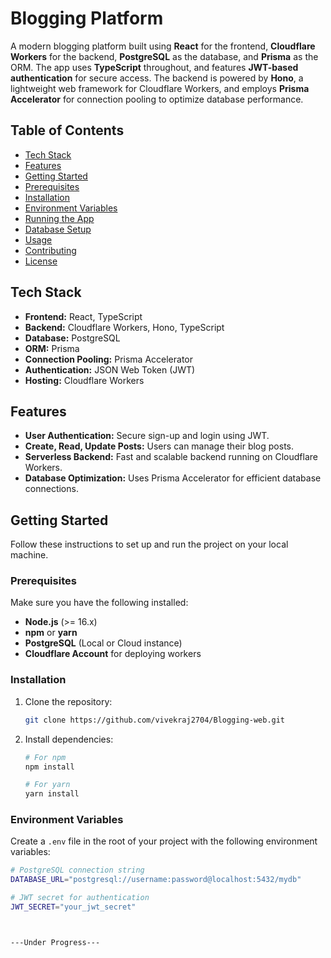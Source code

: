 # Blogging Platform

A modern blogging platform built using **React** for the frontend, **Cloudflare Workers** for the backend, **PostgreSQL** as the database, and **Prisma** as the ORM. The app uses **TypeScript** throughout, and features **JWT-based authentication** for secure access. The backend is powered by **Hono**, a lightweight web framework for Cloudflare Workers, and employs **Prisma Accelerator** for connection pooling to optimize database performance.

## Table of Contents
- [Tech Stack](#tech-stack)
- [Features](#features)
- [Getting Started](#getting-started)
- [Prerequisites](#prerequisites)
- [Installation](#installation)
- [Environment Variables](#environment-variables)
- [Running the App](#running-the-app)
- [Database Setup](#database-setup)
- [Usage](#usage)
- [Contributing](#contributing)
- [License](#license)

## Tech Stack

- **Frontend:** React, TypeScript
- **Backend:** Cloudflare Workers, Hono, TypeScript
- **Database:** PostgreSQL
- **ORM:** Prisma
- **Connection Pooling:** Prisma Accelerator
- **Authentication:** JSON Web Token (JWT)
- **Hosting:** Cloudflare Workers

## Features

- **User Authentication:** Secure sign-up and login using JWT.
- **Create, Read, Update Posts:** Users can manage their blog posts.
- **Serverless Backend:** Fast and scalable backend running on Cloudflare Workers.
- **Database Optimization:** Uses Prisma Accelerator for efficient database connections.

## Getting Started

Follow these instructions to set up and run the project on your local machine.

### Prerequisites

Make sure you have the following installed:

- **Node.js** (>= 16.x)
- **npm** or **yarn**
- **PostgreSQL** (Local or Cloud instance)
- **Cloudflare Account** for deploying workers

### Installation

1. Clone the repository:
    ```bash
    git clone https://github.com/vivekraj2704/Blogging-web.git
    ```

2. Install dependencies:
    ```bash
    # For npm
    npm install

    # For yarn
    yarn install
    ```

### Environment Variables

Create a `.env` file in the root of your project with the following environment variables:

```bash
# PostgreSQL connection string
DATABASE_URL="postgresql://username:password@localhost:5432/mydb"

# JWT secret for authentication
JWT_SECRET="your_jwt_secret"



---Under Progress---